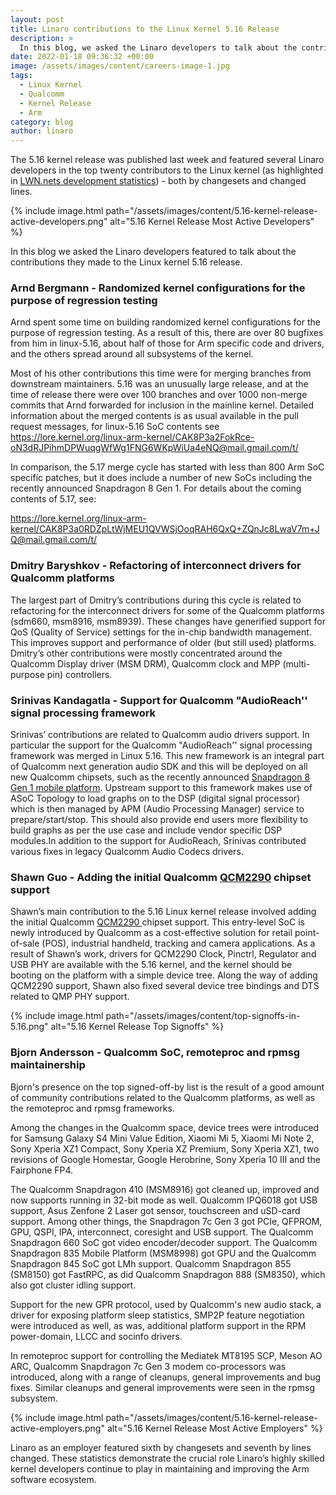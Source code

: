```yaml
---
layout: post
title: Linaro contributions to the Linux Kernel 5.16 Release
description: >
  In this blog, we asked the Linaro developers to talk about the contributions and impact they made to the Linux kernel 5.16 release. Read about the release here.
date: 2022-01-18 09:36:32 +00:00
image: /assets/images/content/careers-image-1.jpg
tags:
  - Linux Kernel
  - Qualcomm
  - Kernel Release
  - Arm
category: blog
author: linaro
---
```


The 5.16 kernel release was published last week and featured several Linaro developers in the top twenty contributors to the Linux kernel (as highlighted in [LWN.nets development statistics](https://lwn.net/Articles/880699/)) - both by changesets and changed lines.

{% include image.html path="/assets/images/content/5.16-kernel-release-active-developers.png" alt="5.16 Kernel Release Most Active Developers" %}

In this blog we asked the Linaro developers featured to talk about the contributions they made to the Linux kernel 5.16 release.

### Arnd Bergmann - Randomized kernel configurations for the purpose of regression testing

Arnd spent some time on building randomized kernel configurations for the purpose of regression testing. As a result of this, there are over 80 bugfixes from him in linux-5.16, about half of those for Arm specific code and drivers, and the others spread around all subsystems of the kernel.

Most of his other contributions this time were for merging branches from downstream maintainers. 5.16 was an unusually large release, and at the time of release there were over 100 branches and over 1000 non-merge commits that Arnd forwarded for inclusion in the mainline kernel. Detailed information about the merged contents is as usual available in the pull request messages, for linux-5.16 SoC contents see <https://lore.kernel.org/linux-arm-kernel/CAK8P3a2FokRce-oN3dRJPihmDPWuqgWfWg1FNG6WKpWiUa4eNQ@mail.gmail.com/t/>

In comparison, the 5.17 merge cycle has started with less than 800 Arm SoC specific patches, but it does include a number of new SoCs including the recently announced Snapdragon 8 Gen 1. For details about the coming contents of 5.17, see:

<https://lore.kernel.org/linux-arm-kernel/CAK8P3a0RDZpLtWjMEU1QVWSjOoqRAH6QxQ+ZQnJc8LwaV7m+JQ@mail.gmail.com/t/>

### Dmitry Baryshkov - Refactoring of interconnect drivers for Qualcomm platforms

The largest part of Dmitry’s contributions during this cycle is related to refactoring for the interconnect drivers for some of the Qualcomm platforms (sdm660, msm8916, msm8939). These changes have generified support for QoS (Quality of Service) settings for the in-chip bandwidth management. This improves support and performance of older (but still used) platforms. Dmitry’s other contributions were mostly concentrated around the Qualcomm Display driver (MSM DRM), Qualcomm clock and MPP (multi-purpose pin) controllers.

### Srinivas Kandagatla - Support for Qualcomm "AudioReach'' signal processing framework

Srinivas’ contributions are related to Qualcomm audio drivers support. In particular the support for the Qualcomm "AudioReach'' signal processing framework was merged in Linux 5.16. This new framework is an integral part of Qualcomm next generation audio SDK and this will be deployed on all new Qualcomm chipsets, such as the recently announced [Snapdragon 8 Gen 1 mobile platform](https://www.qualcomm.com/products/snapdragon-8-gen-1-mobile-platform). Upstream support to this framework makes use of ASoC Topology to load graphs on to the DSP (digital signal processor) which is then managed by APM (Audio Processing Manager) service to prepare/start/stop. This should also provide end users more flexibility to build graphs as per the use case and include vendor specific DSP modules.In addition to the support for AudioReach, Srinivas contributed various fixes in legacy Qualcomm Audio Codecs drivers.

### Shawn Guo - Adding the initial Qualcomm [QCM2290](https://www.qualcomm.com/products/qcm2290) chipset support

Shawn’s main contribution to the 5.16 Linux kernel release involved adding the initial Qualcomm [QCM2290 ](https://www.qualcomm.com/products/qcm2290)chipset support. This entry-level SoC is newly introduced by Qualcomm as a cost-effective solution for retail point-of-sale (POS), industrial handheld, tracking and camera applications. As a result of Shawn’s work, drivers for QCM2290 Clock, Pinctrl, Regulator and USB PHY are available with the 5.16 kernel, and the kernel should be booting on the platform with a simple device tree. Along the way of adding QCM2290 support, Shawn also fixed several device tree bindings and DTS related to QMP PHY support.

{% include image.html path="/assets/images/content/top-signoffs-in-5.16.png" alt="5.16 Kernel Release Top Signoffs" %}

### Bjorn Andersson - Qualcomm SoC, remoteproc and rpmsg maintainership

Bjorn's presence on the top signed-off-by list is the result of a good amount of community contributions related to the Qualcomm platforms, as well as the remoteproc and rpmsg frameworks.

Among the changes in the Qualcomm space, device trees were introduced for Samsung Galaxy S4 Mini Value Edition, Xiaomi Mi 5, Xiaomi Mi Note 2, Sony Xperia XZ1 Compact, Sony Xperia XZ Premium, Sony Xperia XZ1, two revisions of Google Homestar, Google Herobrine, Sony Xperia 10 III and the Fairphone FP4.

The Qualcomm Snapdragon 410 (MSM8916) got cleaned up, improved and now supports running in 32-bit mode as well. Qualcomm IPQ6018 got USB support, Asus Zenfone 2 Laser got sensor, touchscreen and uSD-card support. Among other things, the Snapdragon 7c Gen 3 got PCIe, QFPROM, GPU, QSPI, IPA, interconnect, coresight and USB support. The Qualcomm Snapdragon 660 SoC got video encoder/decoder support. The Qualcomm Snapdragon 835 Mobile Platform (MSM8998) got GPU and the Qualcomm Snapdragon 845 SoC got LMh support. Qualcomm Snapdragon 855 (SM8150) got FastRPC, as did Qualcomm Snapdragon 888 (SM8350), which also got cluster idling support.

Support for the new GPR protocol, used by Qualcomm's new audio stack, a driver for exposing platform sleep statistics, SMP2P feature negotiation were introduced as well, as was, additional platform support in the RPM power-domain, LLCC and socinfo drivers.

In remoteproc support for controlling the Mediatek MT8195 SCP, Meson AO ARC, Qualcomm Snapdragon 7c Gen 3 modem co-processors was introduced, along with a range of cleanups, general improvements and bug fixes. Similar cleanups and general improvements were seen in the rpmsg subsystem.

{% include image.html path="/assets/images/content/5.16-kernel-release-active-employers.png" alt="5.16 Kernel Release Most Active Employers" %}

Linaro as an employer featured sixth by changesets and seventh by lines changed. These statistics demonstrate the crucial role Linaro’s highly skilled kernel developers continue to play in maintaining and improving the Arm software ecosystem.
